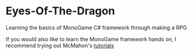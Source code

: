 # Eyes-Of-The-Dragon
Learning the basics of MonoGame C# framework through making a RPG



If you would also like to learn the MonoGame framework hands on,
I recommend trying out McMahon's [tutorials](http://gameprogrammingadventures.org/eyes-of-the-dragon-tutorial-series/)
